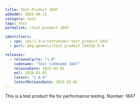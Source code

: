 ```yaml
---
title: Test Product 1847
addedAt: 2025-08-21
category: test
tags: test
permalink: /test-product-1847

identifiers:
  - cpe: cpe:2.3:a:testvendor:test_product_1847
  - purl: pkg:generic/test_product_1847@1.0.0

releases:
  - releaseCycle: "1.0"
    codename: "Test Codename 1847"
    releaseDate: 2025-01-01
    eol: 2026-01-01
    latest: "1.0.0"
    latestReleaseDate: 2025-01-01
---
```


This is a test product file for performance testing. Number: 1847
